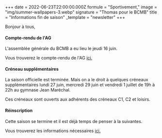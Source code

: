 +++
date = 2022-06-23T22:00:00.000Z
formule = "Sportivement,"
image = "img/summer-wallpapers-3.webp"
signature = "Thomas pour le BCMB"
title = "Informations fin de saison"
_template = "newsletter"
+++

Bonjour à tous,

#### Compte-rendu de l'AG

L'assemblée générale du BCMB a eu lieu le jeudi 16 juin.

Vous trouverez le compte-rendu de l'AG [ici.](https://bad-montigny.fr/documents_liens/img/pv-ag-bcmb_2021-2022_v2.pdf)

#### Créneau supplémentaires

La saison officielle est terminée. Mais on a le droit à quelques créneaux supplémentaires lundi 27 juin, mercredi 29 juin et vendredi 1 juillet de 19h à 22h au gymnase Jean Maréchal.

Ces créneaux sont ouverts aux adhérents des créneaux C1, C2 et loisirs.

#### Réinscription

Cette saison se termine et il est déjà temps de penser à la suivantes.

Vous trouverez les informations nécessaires [ici.](https://bad-montigny.fr/inscription/)
